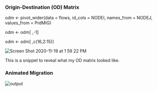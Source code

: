 
### Origin-Destination (OD) Matrix 

odm <- pivot_wider(data = flows, id_cols = NODEI, names_from = NODEJ, values_from = PrdMIG)

odm <- odm[ ,-1]

odm <- odm[ ,c(16,2:15)]

![Screen Shot 2020-11-19 at 1 59 22 PM](https://user-images.githubusercontent.com/60228374/99711229-88cffa80-2a6f-11eb-8871-fc9f86775c19.png)

This is a snippet to reveal what my OD matrix looked like. 

### Animated Migration

![output](https://user-images.githubusercontent.com/60228374/99711899-58d52700-2a70-11eb-9236-48c97e181717.gif)
